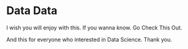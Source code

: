 # Data Data

I wish you will enjoy with this.
If you wanna know.
Go Check This Out.

And this for everyone who interested in Data Science. 
Thank you.
